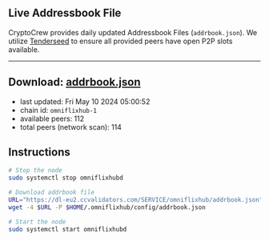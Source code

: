 ## Live Addressbook File

CryptoCrew provides daily updated Addressbook Files (`addrbook.json`). We utilize [Tenderseed](https://github.com/binaryholdings/tenderseed) to ensure all provided peers have open P2P slots available.

---
**Download: [addrbook.json](https://dl-eu2.ccvalidators.com/SERVICE/omniflixhub/addrbook.json)**
---

- last updated: Fri May 10 2024 05:00:52
- chain id: `omniflixhub-1`
- available peers: 112
- total peers (network scan): 114

## Instructions
```sh
# Stop the node
sudo systemctl stop omniflixhubd

# Download addrbook file
URL="https://dl-eu2.ccvalidators.com/SERVICE/omniflixhub/addrbook.json"
wget -4 $URL -P $HOME/.omniflixhub/config/addrbook.json

# Start the node
sudo systemctl start omniflixhubd
```
